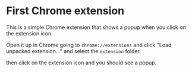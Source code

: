 # First Chrome extension

This is a simple Chrome extension that shows a popup when you click on the extension icon.

Open it up in Chrome going to `chrome://extensions` and click "Load unpacked extension..." and select the `extension` folder.

then click on the extension icon and you should see a popup.